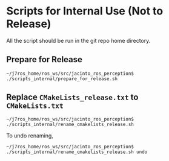 Scripts for Internal Use (Not to Release)
=========================================
All the script should be run in the git repo home directory.

## Prepare for Release
```
~/j7ros_home/ros_ws/src/jacinto_ros_perception$ ./scripts_internal/prepare_for_release.sh
```

## Replace `CMakeLists_release.txt` to `CMakeLists.txt`
```
~/j7ros_home/ros_ws/src/jacinto_ros_perception$ ./scripts_internal/rename_cmakelists_release.sh
```

To undo renaming,
```
~/j7ros_home/ros_ws/src/jacinto_ros_perception$ ./scripts_internal/rename_cmakelists_release.sh undo
```

